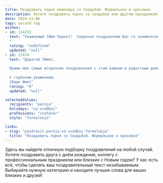 ```yaml
---
title: Поздравить парня инженера со Свадьбой. Формальное и красивое
description: Хотите поздравить парня со Свадьбой или другим праздником? Наш ИИ создаст незабываемое поздравление, а вы обязательно выделитесь среди других.  
date: 2024-11-06
tags: second tag
wishes:
- id: 114253
  text: "Уважаемый [Имя Парня]!  Сердечно поздравляем Вас со знаменательным событием — Вашей свадьбой! Желаем Вам и вашей супруге крепкой любви, семейного благополучия, взаимопонимания и счастья на долгие годы. Пусть ваш совместный путь будет наполнен радостью,  взаимной поддержкой и удивительными открытиями.  Пусть инженерный талант и  практичность помогут строить не только карьеру, но и  крепкий, надежный дом, в котором всегда будет царить тепло и уют.  Горько!
  "
  rating: "undefined"
  updated: "null"
- id: 22474
  text: "Дорогой [Имя],
  
  Прими мои самые искренние поздравления с этим важным и радостным днем – свадьбой! Желаю тебе и твоей прекрасной невесте крепкого семейного счастья, нежности и взаимопонимания во всех делах и начинаниях. Пусть твоя профессиональная деятельность, как инженер, будет всегда успешной, а дом наполнен теплом и уютом. Счастья, здоровья и благополучия вашей новой семье!
  
  С глубоким уважением,
  [Ваше Имя]"
  rating: "0"
  updated: "null"

selectedValues:
  recipients: "parnja"
  holidays: "so-svadboj"
  professions: "inzhener"
  style: "formalnoje"

links:
- slug: "pozdravit-parnja-so-svadboj-formalnoje"
  title: "Поздравить парня со Свадьбой. Формальное и красивое"
---
```


Здесь вы найдете отличную подборку поздравлений на любой случай. 
Хотите поздравить друга с днём рождения, коллегу с профессиональным праздником или близких с Новым годом? У нас есть всё, чтобы сделать ваш поздравительный текст незабываемым. Выбирайте нужную категорию и находите лучшие слова для ваших близких и друзей!
